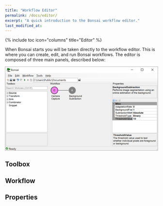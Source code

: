 ```yaml
---
title: "Workflow Editor"
permalink: /docs/editor/
excerpt: "A quick introduction to the Bonsai workflow editor."
last_modified_at: 
---
```


{% include toc icon="columns" title="Editor" %}

When Bonsai starts you will be taken directly to the workflow editor. This is where you can create, edit, and run Bonsai workflows. The editor is composed of three main panels, described below:

![The Bonsai workflow editor](/assets/images/editor.png)

## Toolbox

## Workflow

## Properties

